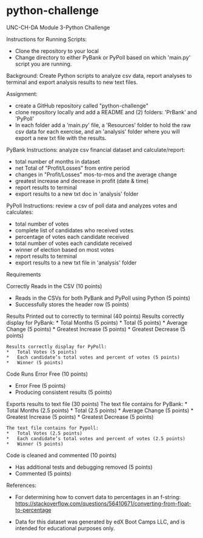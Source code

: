 # python-challenge
UNC-CH-DA Module 3-Python Challenge

Instructions for Running Scripts:
*   Clone the repository to your local
*   Change directory to either PyBank or PyPoll based on which 'main.py' script you are running.

Background: Create Python scripts to analyze csv data, report analyses to terminal and export analysis results to new text files.

Assignment:
*   create a GitHub repository called "python-challenge"
*   clone repository locally and add a README and (2) folders: 'PrBank' and 'PyPoll'
* In each folder add a 'main.py' file, a 'Resources' folder to hold the raw csv data for each exercise, and an 'analysis' folder where you will export a new txt file with the results.

PyBank Instructions: analyze csv financial dataset and calculate/report:
*   total number of months in dataset
*   net Total of "Profit/Losses" from entire period
*   changes in "Profit/Losses" mos-to-mos and the average change
*   greatest increase and decrease in profit (date & time)
*   report results to terminal
*   export results to a new txt doc in 'analysis' folder

PyPoll Instructions: review a csv of poll data and analyzes votes and calculates:
*   total number of votes
*   complete list of candidates who received votes
*   percentage of votes each candidate received
*   total number of votes each candidate received
*   winner of election based on most votes
*   report results to terminal
*   export results to a new txt file in 'analysis' folder

Requirements

Correctly Reads in the CSV (10 points)
*   Reads in the CSVs for both PyBank and PyPoll using Python (5 points)
*   Successfully stores the header row (5 points)

Results Printed out to correctly to terminal (40 points)
    Results correctly display for PyBank:
    *   Total Months (5 points)
    *   Total (5 points)
    *   Average Change (5 points)
    *   Greatest Increase (5 points)
    *   Greatest Decrease (5 points)

    Results correctly display for PyPoll:
    *   Total Votes (5 points)
    *   Each candidate’s total votes and percent of votes (5 points)
    *   Winner (5 points)

Code Runs Error Free (10 points)
*   Error Free (5 points)
*   Producing consistent results (5 points)

Exports results to text file (30 points)
    The text file contains for PyBank:
    *   Total Months (2.5 points)
    *   Total (2.5 points)
    *   Average Change (5 points)
    *   Greatest Increase (5 points)
    *   Greatest Decrease (5 points)

    The text file contains for Pypoll:
    *   Total Votes (2.5 points)
    *   Each candidate’s total votes and percent of votes (2.5 points)
    *   Winner (5 points)

Code is cleaned and commented (10 points)
*   Has additional tests and debugging removed (5 points)
*   Commented (5 points)

References:
* For determining how to convert data to percentages in an f-string: https://stackoverflow.com/questions/56410671/converting-from-float-to-percentage


* Data for this dataset was generated by edX Boot Camps LLC, and is intended for educational purposes only.
